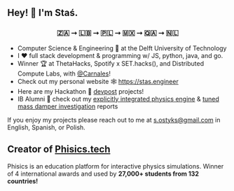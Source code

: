 ## Hey! 👾 I'm Staś.

### <p align="center"> 🇿🇦 ⭢ 🇱🇧 ⭢ 🇵🇱 ⭢ 🇲🇽 ⭢ 🇶🇦 ⭢ 🇳🇱 </p>


* Computer Science & Engineering 🏫 at the Delft University of Technology
* I ❤️ full stack development & programming w/ JS, python, java, and go.
* Winner 🏆 at ThetaHacks, Spotify x SET.hacks(), and Distributed Compute Labs, with [@Carnales](https://github.com/carnales)!
* Check out my personal website 🕸️ https://stas.engineer
* Here are my Hackathon 🏅 [devpost](https://devpost.com/stasostyk) projects!
* IB Alumni 🧪 check out my [explicitly integrated physics engine](https://github.com/stasostyk/numerical-integration-calculus) & [tuned mass damper investigation](https://github.com/stasostyk/tuned-mass-damper) reports

If you enjoy my projects please reach out to me at <a href="mailto:s.ostyks@gmail.com">s.ostyks@gmail.com</a> in English, Spanish, or Polish.

## Creator of [Phisics.tech](https://phisics.tech) 
Phisics is an education platform for interactive physics simulations. Winner of 4 international awards and used by **27,000+ students from 132 countries!**

<!-- <p align="center">
  <img src="https://github-readme-stats.vercel.app/api?username=stasostyk&theme=react&show_icons=true">
</p> -->
